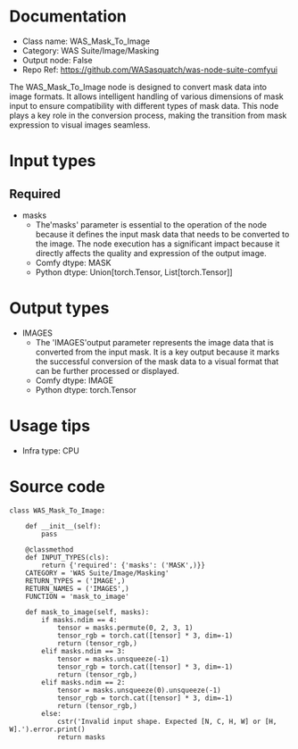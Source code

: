 # Documentation
- Class name: WAS_Mask_To_Image
- Category: WAS Suite/Image/Masking
- Output node: False
- Repo Ref: https://github.com/WASasquatch/was-node-suite-comfyui

The WAS_Mask_To_Image node is designed to convert mask data into image formats. It allows intelligent handling of various dimensions of mask input to ensure compatibility with different types of mask data. This node plays a key role in the conversion process, making the transition from mask expression to visual images seamless.

# Input types
## Required
- masks
    - The'masks' parameter is essential to the operation of the node because it defines the input mask data that needs to be converted to the image. The node execution has a significant impact because it directly affects the quality and expression of the output image.
    - Comfy dtype: MASK
    - Python dtype: Union[torch.Tensor, List[torch.Tensor]]

# Output types
- IMAGES
    - The 'IMAGES'output parameter represents the image data that is converted from the input mask. It is a key output because it marks the successful conversion of the mask data to a visual format that can be further processed or displayed.
    - Comfy dtype: IMAGE
    - Python dtype: torch.Tensor

# Usage tips
- Infra type: CPU

# Source code
```
class WAS_Mask_To_Image:

    def __init__(self):
        pass

    @classmethod
    def INPUT_TYPES(cls):
        return {'required': {'masks': ('MASK',)}}
    CATEGORY = 'WAS Suite/Image/Masking'
    RETURN_TYPES = ('IMAGE',)
    RETURN_NAMES = ('IMAGES',)
    FUNCTION = 'mask_to_image'

    def mask_to_image(self, masks):
        if masks.ndim == 4:
            tensor = masks.permute(0, 2, 3, 1)
            tensor_rgb = torch.cat([tensor] * 3, dim=-1)
            return (tensor_rgb,)
        elif masks.ndim == 3:
            tensor = masks.unsqueeze(-1)
            tensor_rgb = torch.cat([tensor] * 3, dim=-1)
            return (tensor_rgb,)
        elif masks.ndim == 2:
            tensor = masks.unsqueeze(0).unsqueeze(-1)
            tensor_rgb = torch.cat([tensor] * 3, dim=-1)
            return (tensor_rgb,)
        else:
            cstr('Invalid input shape. Expected [N, C, H, W] or [H, W].').error.print()
            return masks
```